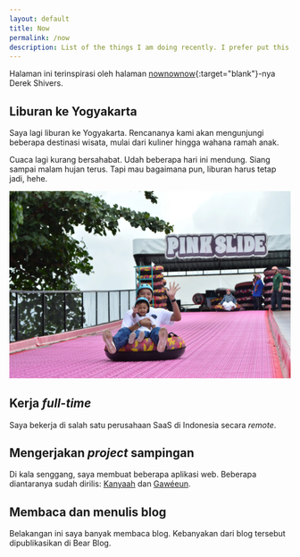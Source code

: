 ```yaml
---
layout: default
title: Now
permalink: /now
description: List of the things I am doing recently. I prefer put this on my blog rather than social media.
---
```


Halaman ini terinspirasi oleh halaman [nownownow](https://nownownow.com/about){:target="blank"}-nya Derek Shivers.

## Liburan ke Yogyakarta

Saya lagi liburan ke Yogyakarta. Rencananya kami akan mengunjungi beberapa destinasi wisata, mulai dari kuliner hingga wahana ramah anak.

Cuaca lagi kurang bersahabat. Udah beberapa hari ini mendung. Siang sampai malam hujan terus. Tapi mau bagaimana pun, liburan harus tetap jadi, hehe.

![Pink Slide di Ibarbo](/assets/images/2025/caa9958a-1571-435c-80db-672a8f195bb4.webp)

## Kerja *full-time*
Saya bekerja di salah satu perusahaan SaaS di Indonesia secara *remote*.

## Mengerjakan *project* sampingan
Di kala senggang, saya membuat beberapa aplikasi web. Beberapa diantaranya sudah dirilis: [Kanyaah](https://kanyaah) dan [Gawéeun](https://gaweeun.my.id).

## Membaca dan menulis blog
Belakangan ini saya banyak membaca blog. Kebanyakan dari blog tersebut dipublikasikan di Bear Blog.
